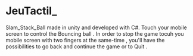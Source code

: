 # JeuTactil_
Slam_Stack_Ball made in unity and developed with C#.
Touch your mobile screen to control the Bouncing ball . 
In order to stop the game tocuh you mobile screen with two fingers at the same-time , you'll have the possibilities to go back and continue the game or to Quit . 
